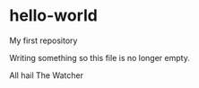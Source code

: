 # hello-world
My first repository

Writing something so this file is no longer empty.

All hail The Watcher

